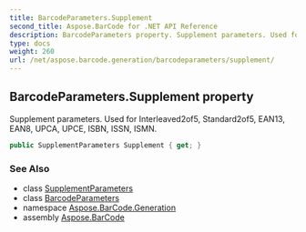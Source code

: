 ```yaml
---
title: BarcodeParameters.Supplement
second_title: Aspose.BarCode for .NET API Reference
description: BarcodeParameters property. Supplement parameters. Used for Interleaved2of5 Standard2of5 EAN13 EAN8 UPCA UPCE ISBN ISSN ISMN
type: docs
weight: 260
url: /net/aspose.barcode.generation/barcodeparameters/supplement/
---
```

## BarcodeParameters.Supplement property

Supplement parameters. Used for Interleaved2of5, Standard2of5, EAN13, EAN8, UPCA, UPCE, ISBN, ISSN, ISMN.

```csharp
public SupplementParameters Supplement { get; }
```

### See Also

* class [SupplementParameters](../../supplementparameters/)
* class [BarcodeParameters](../)
* namespace [Aspose.BarCode.Generation](../../barcodeparameters/)
* assembly [Aspose.BarCode](../../../)


